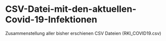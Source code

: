 # CSV-Datei-mit-den-aktuellen-Covid-19-Infektionen
Zusammenstellung aller bisher erschienen CSV Dateien (RKI_COVID19.csv)
